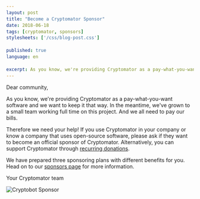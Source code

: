 ```yaml
---
layout: post
title: "Become a Cryptomator Sponsor"
date: 2018-06-18
tags: [cryptomator, sponsors]
stylesheets: ['/css/blog-post.css']

published: true
language: en

excerpt: As you know, we're providing Cryptomator as a pay-what-you-want software and we want to keep it that way. In the meantime, we've grown to a small team working full time on this project. And we all need to pay our bills. Therefore we need your help! If you use Cryptomator in your company or know a company that uses open-source software, please ask if they want to become an official sponsor of Cryptomator. Alternatively, you can support Cryptomator through recurring donations.
---
```

Dear community,

As you know, we're providing Cryptomator as a pay-what-you-want software and we want to keep it that way. In the meantime, we've grown to a small team working full time on this project. And we all need to pay our bills.

Therefore we need your help! If you use Cryptomator in your company or know a company that uses open-source software, please ask if they want to become an official sponsor of Cryptomator. Alternatively, you can support Cryptomator through [recurring donations](https://cryptomator.org/sponsors/#donate).

We have prepared three sponsoring plans with different benefits for you. Head on to our [sponsors page](https://cryptomator.org/sponsors/) for more information.

Your Cryptomator team

<img class="img-responsive" src="/img/blog/cryptobot-sponsor.png" srcset="/img/blog/cryptobot-sponsor.png 1x, /img/blog/cryptobot-sponsor@2x.png 2x" alt="Cryptobot Sponsor" />
